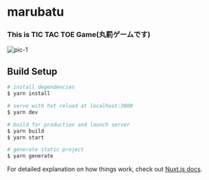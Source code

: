 # marubatu

### This is TIC TAC TOE Game(丸罰ゲームです)

![pic-1](https://i.gyazo.com/b1e231bf214ec34d8f24efda5d5e53c3.png)

## Build Setup

```bash
# install dependencies
$ yarn install

# serve with hot reload at localhost:3000
$ yarn dev

# build for production and launch server
$ yarn build
$ yarn start

# generate static project
$ yarn generate
```

For detailed explanation on how things work, check out [Nuxt.js docs](https://nuxtjs.org).
